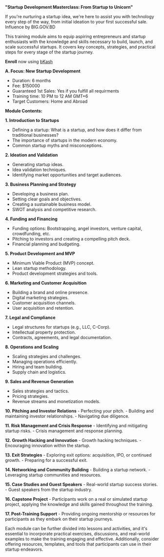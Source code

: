 **"Startup Development Masterclass: From Startup to Unicorn"**

If you're nurturing a startup idea, we're here to assist you with technology every step of the way, from initial ideation to your first successful sale. Influence by BIG.GOV.BD

This training module aims to equip aspiring entrepreneurs and startup enthusiasts with the knowledge and skills necessary to build, launch, and scale successful startups. It covers key concepts, strategies, and practical steps for every stage of the startup journey.

**Enroll** now using [bKash](https://shop.bkash.com/school-of-freelancing018907576/pay/bdt150000/DaV06a)

**A. Focus: New Startup Development**
- Duration: 6 months
- Fee: $150000 
- Guaranteed 1st Sales: Yes if you fulfill all requirments 
- Training time: 10 PM to 12 AM GMT+6
- Target Customers: Home and Abroad

**Module Contents:**

**1. Introduction to Startups**
   - Defining a startup: What is a startup, and how does it differ from traditional businesses?
   - The importance of startups in the modern economy.
   - Common startup myths and misconceptions.

**2. Ideation and Validation**
   - Generating startup ideas.
   - Idea validation techniques.
   - Identifying market opportunities and target audiences.

**3. Business Planning and Strategy**
   - Developing a business plan.
   - Setting clear goals and objectives.
   - Creating a sustainable business model.
   - SWOT analysis and competitive research.

**4. Funding and Financing**
   - Funding options: Bootstrapping, angel investors, venture capital, crowdfunding, etc.
   - Pitching to investors and creating a compelling pitch deck.
   - Financial planning and budgeting.

**5. Product Development and MVP**
   - Minimum Viable Product (MVP) concept.
   - Lean startup methodology.
   - Product development strategies and tools.

**6. Marketing and Customer Acquisition**
   - Building a brand and online presence.
   - Digital marketing strategies.
   - Customer acquisition channels.
   - User acquisition and retention.

**7. Legal and Compliance**
   - Legal structures for startups (e.g., LLC, C-Corp).
   - Intellectual property protection.
   - Contracts, agreements, and legal documentation.

**8. Operations and Scaling**
   - Scaling strategies and challenges.
   - Managing operations efficiently.
   - Hiring and team building.
   - Supply chain and logistics.

**9. Sales and Revenue Generation**
   - Sales strategies and tactics.
   - Pricing strategies.
   - Revenue streams and monetization models.

**10. Pitching and Investor Relations**
    - Perfecting your pitch.
    - Building and maintaining investor relationships.
    - Navigating due diligence.

**11. Risk Management and Crisis Response**
    - Identifying and mitigating startup risks.
    - Crisis management and response planning.

**12. Growth Hacking and Innovation**
    - Growth hacking techniques.
    - Encouraging innovation within the startup.

**13. Exit Strategies**
    - Exploring exit options: acquisition, IPO, or continued growth.
    - Preparing for a successful exit.

**14. Networking and Community Building**
    - Building a startup network.
    - Leveraging startup communities and resources.

**15. Case Studies and Guest Speakers**
    - Real-world startup success stories.
    - Guest speakers from the startup industry.

**16. Capstone Project**
    - Participants work on a real or simulated startup project, applying the knowledge and skills gained throughout the training.

**17. Post-Training Support**
    - Providing ongoing mentorship or resources for participants as they embark on their startup journeys.

Each module can be further divided into lessons and activities, and it's essential to incorporate practical exercises, discussions, and real-world examples to make the training engaging and effective. Additionally, consider offering resources, templates, and tools that participants can use in their startup endeavors.
